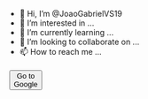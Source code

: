 - 👋 Hi, I’m @JoaoGabrielVS19
- 👀 I’m interested in ...
- 🌱 I’m currently learning ...
- 💞️ I’m looking to collaborate on ...
- 📫 How to reach me ...

<!---
JoaoGabrielVS19/JoaoGabrielVS19 is a ✨ special ✨ repository because its `README.md` (this file) appears on your GitHub profile.
You can click the Preview link to take a look at your changes.
--->

<a class="linkedin-share-button" href="https://www.linkedin.com/in/joaogabrielduarte/">
  <button>Go to Google</button>
</a>

<style>
        .linkedin-share-button{
            display: inline-block;            
            width: 40px;
            height: 40px;
            margin: 5px;
            background-size: 100% 100%; /* ou 'contain' */
            background-repeat: no-repeat;
            background-position: center;
        }        
</style>
